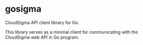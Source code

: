 gosigma
=======

CloudSigma API client library for Go.

This library serves as a minimal client for communicating with the CloudSigma
web API in Go program.

